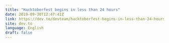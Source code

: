 ```yaml
---
title: "Hacktoberfest begins in less than 24 hours"
date: 2019-09-30T12:47:41Z
link: https://dev.to/devteam/hacktoberfest-begins-in-less-than-24-hours-348j?utm_medium=RSS&utm_source=news.12bit.vn
site: dev.to
language: English
draft: false
---
```

